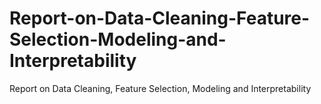 # Report-on-Data-Cleaning-Feature-Selection-Modeling-and-Interpretability
Report on Data Cleaning, Feature Selection, Modeling and Interpretability
